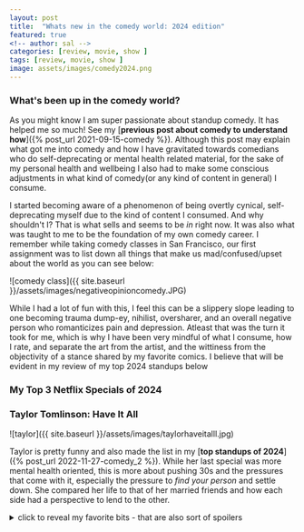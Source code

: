 ```yaml
---
layout: post
title:  "Whats new in the comedy world: 2024 edition"
featured: true
<!-- author: sal -->
categories: [review, movie, show ]
tags: [review, movie, show ]
image: assets/images/comedy2024.png
---
```


### What's been up in the comedy world?
As you might know I am super passionate about standup comedy. It has helped me so much! See my [**previous post about comedy to understand how**]({% post_url 2021-09-15-comedy %}). Although this post may explain what got me into comedy and how I have gravitated towards comedians who do self-deprecating or mental health related material, for the sake of my personal health and wellbeing I also had to make some conscious adjustments in what kind of comedy(or any kind of content in general) I consume. 

I started becoming aware of a phenomenon of being overtly cynical, self-deprecating myself due to the kind of content I consumed. And why shouldn't I? That is what sells and seems to be _in_ right now. It was also what was taught to me to be the foundation of my own comedy career. I remember while taking comedy classes in San Francisco, our first assignment was to list down all things that make us mad/confused/upset about the world as you can see below:

![comedy class]({{ site.baseurl }}/assets/images/negativeopinioncomedy.JPG)

While I had a lot of fun with this, I feel this can be a slippery slope leading to one becoming trauma dump-ey, nihilist, oversharer, and an overall negative person who romanticizes pain and depression. Atleast that was the turn it took for me, which is why I have been very mindful of what I consume, how I rate, and separate the art from the artist, and the wittiness from the objectivity of a stance shared by my favorite comics. I believe that will be evident in my review of my top 2024 standups below

### My Top 3 Netflix Specials of 2024

###  Taylor Tomlinson: Have It All
![taylor]({{ site.baseurl }}/assets/images/taylorhaveitalll.jpg)

Taylor is pretty funny and also made the list in my [**top standups of 2024**]({% post_url 2022-11-27-comedy_2 %}). While her last special was more mental health oriented, this is more about pushing 30s and the pressures that come with it, especially the pressure to _find your person_ and settle down. She compared her life to that of her married friends and how each side had a perspective to lend to the other. 

<details>
    <summary> click to reveal my favorite bits - that are also sort of spoilers </summary>
    <uL>
        <li>comparing <i>dating yourself</i> to <i>going on a walk without headphones</i> bit </li>
        <li>speaking of having to trade-off in life for it be fair. As in saying no one should be allowed to have both their dream job AND their soulmate...if they do their parents better be divorced or dead. 
            <ul>
            <li>
                This was clever writing but I wasn't very fond of it, because as I said in the intro, I am trying to be very mindful of what I consume, because I inadvertantly end up thinking of comics as sort of life coaches and demi-gods since I find this form of art to be very impressive and since comics are known to <i>keep it real</i>, but that can be harmful and at the end of the day as these art just mere mortals like you and me, so their <i>epiphanies</i> should be taken with a grain of salt (something I totally forgot!)
            </li>
            </ul>
        </li>
        <li> <i>Dating app date is not a blind date, but definitely a near-sighted one </i> bit </li>
        <li> Comparing dating in todays world to <i> being a stuffed animal is a claw machine bit </i> </li>
        <li> <i>this isnt model squad - its personality squad</i> bit- again, funny bit but not a fan of this limiting belief that you can be just either/or </li>
        <li> Jabs married people and the single squad take at each other as they simultaneously pity and envy the other party:
            <ul>
            <li> <ul>Single to Married</ul>:  "yeah but you're married so its fine that you hsd to work 60 hours. You have your dream dick" </li>
            <li> <ul>Married to Single </ul>: "Yeah I'd probably focus on work to if I were alone" </li>
            <li> <ul>Single to Married </ul>: "Yeah I'd probably have a bunch of kids too if I had no talent" </li>
        </li>
    </ul>
</details>